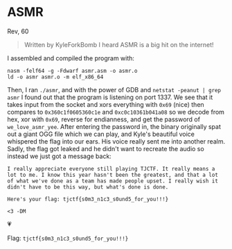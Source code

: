 # ASMR
Rev, 60

>  Written by KyleForkBomb
>  I heard ASMR is a big hit on the internet!

I assembled and compiled the program with:
```
nasm -felf64 -g -Fdwarf asmr.asm -o asmr.o
ld -o asmr asmr.o -m elf_x86_64
```
Then, I ran `./asmr`, and with the power of GDB and `netstat -peanut | grep asmr` I found out that the program is listening on port 1337. We see that it takes input from the socket and xors everything with `0x69` (nice) then compares to `0x360c1f0605360c1e` and `0xc0c10361b041a08` so we decode from hex, xor with `0x69`, reverse for endianness, and get the password of `we_love_asmr_yee`. After entering the password in, the binary originally spat out a giant OGG file which we can play, and Kyle's beautiful voice whispered the flag into our ears. His voice really sent me into another realm. Sadly, the flag got leaked and he didn't want to recreate the audio so instead we just got a message back:
```
I really appreciate everyone still playing TJCTF. It really means a lot to me. I know this year hasn't been the greatest, and that a lot of what we've done as a team has made people upset. I really wish it didn't have to be this way, but what's done is done. 

Here's your flag: tjctf{s0m3_n1c3_s0und5_for_you!!!}

<3 -DM
```
:heartpulse:

Flag: `tjctf{s0m3_n1c3_s0und5_for_you!!!}`